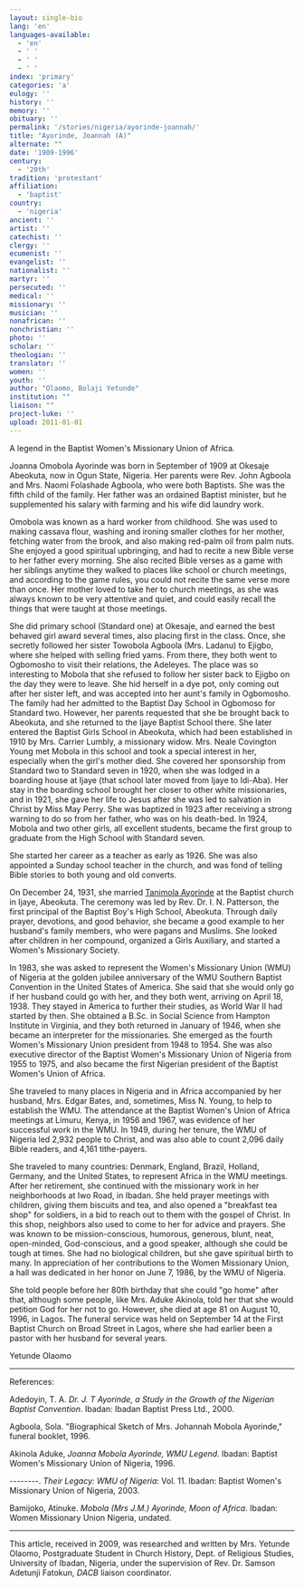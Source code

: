 ```yaml
---
layout: single-bio
lang: 'en'
languages-available:
  - 'en'
  - ' '
  - ' '
  - ' '
index: 'primary'
categories: 'a'
eulogy: ''
history: ''
memory: ''
obituary: ''
permalink: '/stories/nigeria/ayorinde-joannah/'
title: "Ayorinde, Joannah (A)"
alternate: ""
date: '1909-1996'
century:
  - '20th'
tradition: 'protestant'
affiliation:
  - 'baptist'
country:
  - 'nigeria'
ancient: ''
artist: ''
catechist: ''
clergy: ''
ecumenist: ''
evangelist: ''
nationalist: ''
martyr: ''
persecuted: ''
medical: ''
missionary: ''
musician: ''
nonafrican: ''
nonchristian: ''
photo: ''
scholar: ''
theologian: ''
translator: ''
women: ''
youth: ''
author: "Olaomo, Bolaji Yetunde"
institution: ""
liaison: ""
project-luke: ''
upload: 2011-01-01
---
```




A legend in the Baptist Women's Missionary Union of Africa.

Joanna Omobola Ayorinde was born in September of 1909 at Okesaje Abeokuta, now in Ogun State, Nigeria. Her parents were Rev. John Agboola and Mrs. Naomi Folashade Agboola, who were both Baptists. She was the fifth child of the family. Her father was an ordained Baptist minister, but he supplemented his salary with farming and his wife did laundry work.

Omobola was known as a hard worker from childhood. She was used to making cassava flour, washing and ironing smaller clothes for her mother, fetching water from the brook, and also making red-palm oil from palm nuts. She enjoyed a good spiritual upbringing, and had to recite a new Bible verse to her father every morning. She also recited Bible verses as a game with her siblings anytime they walked to places like school or church meetings, and according to the game rules, you could not recite the same verse more than once. Her mother loved to take her to church meetings, as she was always known to be very attentive and quiet, and could easily recall the things that were taught at those meetings.

She did primary school (Standard one) at Okesaje, and earned the best behaved girl award several times, also placing first in the class. Once, she secretly followed her sister Towobola Agboola (Mrs. Ladanu) to Ejigbo, where she helped with selling fried yams. From there, they both went to Ogbomosho to visit their relations, the Adeleyes. The place was so interesting to Mobola that she refused to follow her sister back to Ejigbo on the day they were to leave. She hid herself in a dye pot, only coming out after her sister left, and was accepted into her aunt's family in Ogbomosho. The family had her admitted to the Baptist Day School in Ogbomoso for Standard two. However, her parents requested that she be brought back to Abeokuta, and she returned to the Ijaye Baptist School there. She later entered the Baptist Girls School in Abeokuta, which had been established in 1910 by Mrs. Carrier Lumbly, a missionary widow. Mrs. Neale Covington Young met Mobola in this school and took a special interest in her, especially when the girl's mother died. She covered her sponsorship from Standard two to Standard seven in 1920, when she was lodged in a boarding house at Ijaye (that school later moved from Ijaye to Idi-Aba). Her stay in the boarding school brought her closer to other white missionaries, and in 1921, she gave her life to Jesus after she was led to salvation in Christ by Miss May Perry. She was baptized in 1923 after receiving a strong warning to do so from her father, who was on his death-bed. In 1924, Mobola and two other girls, all excellent students, became the first group to graduate from the High School with Standard seven.

She started her career as a teacher as early as 1926. She was also appointed a Sunday school teacher in the church, and was fond of telling Bible stories to both young and old converts.

On December 24, 1931, she married [Tanimola Ayorinde](ayorinde_james_tanimola.html) at the Baptist church in Ijaye, Abeokuta. The ceremony was led by Rev. Dr. I. N. Patterson, the first principal of the Baptist Boy's High School, Abeokuta. Through daily prayer, devotions, and good behavior, she became a good example to her husband's family members, who were pagans and Muslims. She looked after children in her compound, organized a Girls Auxiliary, and started a Women's Missionary Society.

In 1983, she was asked to represent the Women's Missionary Union (WMU) of Nigeria at the golden jubilee anniversary of the WMU Southern Baptist Convention in the United States of America. She said that she would only go if her husband could go with her, and they both went, arriving on April 18, 1938. They stayed in America to further their studies, as World War II had started by then. She obtained a B.Sc. in Social Science from Hampton Institute in Virginia, and they both returned in January of 1946, when she became an interpreter for the missionaries. She emerged as the fourth Women's Missionary Union president from 1948 to 1954. She was also executive director of the Baptist Women's Missionary Union of Nigeria from 1955 to 1975, and also became the first Nigerian president of the Baptist Women's Union of Africa.

She traveled to many places in Nigeria and in Africa accompanied by her husband, Mrs. Edgar Bates, and, sometimes, Miss N. Young, to help to establish the WMU. The attendance at the Baptist Women's Union of Africa meetings at Limuru, Kenya, in 1956 and 1967, was evidence of her successful work in the WMU. In 1949, during her tenure, the WMU of Nigeria led 2,932 people to Christ, and was also able to count 2,096 daily Bible readers, and 4,161 tithe-payers.

She traveled to many countries: Denmark, England, Brazil, Holland, Germany, and the United States, to represent Africa in the WMU meetings. After her retirement, she continued with the missionary work in her neighborhoods at Iwo Road, in Ibadan. She held prayer meetings with children, giving them biscuits and tea, and also opened a "breakfast tea shop" for soldiers, in a bid to reach out to them with the gospel of Christ. In this shop, neighbors also used to come to her for advice and prayers. She was known to be mission-conscious, humorous, generous, blunt, neat, open-minded, God-conscious, and a good speaker, although she could be tough at times. She had no biological children, but she gave spiritual birth to many. In appreciation of her contributions to the Women Missionary Union, a hall was dedicated in her honor on June 7, 1986, by the WMU of Nigeria.

She told people before her 80th birthday that she could "go home" after that, although some people, like Mrs. Aduke Akinola, told her that she would petition God for her not to go. However, she died at age 81 on August 10, 1996, in Lagos. The funeral service was held on September 14 at the First Baptist Church on Broad Street in Lagos, where she had earlier been a pastor with her husband for several years.

Yetunde Olaomo

---

References:

Adedoyin, T. A. *Dr. J. T Ayorinde, a Study in the Growth of the Nigerian Baptist Convention*. Ibadan: Ibadan Baptist Press Ltd., 2000.

Agboola, Sola. "Biographical Sketch of Mrs. Johannah Mobola Ayorinde," funeral booklet, 1996.

Akinola Aduke, *Joanna Mobola Ayorinde, WMU Legend*. Ibadan: Baptist Women's Missionary Union of Nigeria, 1996.

--------. *Their Legacy: WMU of Nigeria*: Vol. 11. Ibadan: Baptist Women's Missionary Union of Nigeria, 2003.

Bamijoko, Atinuke. *Mobola (Mrs J.M.) Ayorinde, Moon of Africa*. Ibadan: Women Missionary Union Nigeria, undated.

---

This article, received in 2009, was researched and written by Mrs. Yetunde Olaomo, Postgraduate Student in Church History, Dept. of Religious Studies, University of Ibadan, Nigeria, under the supervision of Rev. Dr. Samson Adetunji Fatokun, *DACB* liaison coordinator.